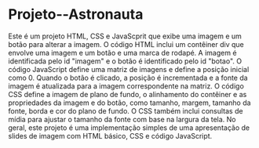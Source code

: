 # Projeto--Astronauta
Este é um projeto HTML, CSS e JavaScprit que exibe uma imagem e um botão para alterar a imagem. 
O código HTML inclui um contêiner div que envolve uma imagem e um botão e uma marca de rodapé. A imagem é identificada pelo id "imagem" e o botão é identificado pelo id "botao". O código JavaScript define uma matriz de imagens e define a posição inicial como 0. Quando o botão é clicado, a posição é incrementada e a fonte da imagem é atualizada para a imagem correspondente na matriz. O código CSS define a imagem de plano de fundo, o alinhamento do contêiner e as propriedades da imagem e do botão, como tamanho, margem, tamanho da fonte, borda e cor do plano de fundo. O CSS também inclui consultas de mídia para ajustar o tamanho da fonte com base na largura da tela. No geral, este projeto é uma implementação simples de uma apresentação de slides de imagem com HTML básico, CSS e código JavaScript.

